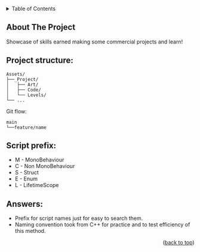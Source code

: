 ﻿<a name="readme-top"></a>

<!-- TABLE OF CONTENTS -->
<details>
  <summary>Table of Contents</summary>
  <ol>
    <li>
      <a href="#about-the-project">About The Project</a>
        <ul>
            <li><a href="#project-structure">Project strcture</a></li>
            <li><a href="#script-prefixes">Script prefix</a></li>
            <li><a href="#answers">Answers</a></li>
        </ul>
    </li>
  </ol>
</details>

<!-- ABOUT THE PROJECT -->
## About The Project

Showcase of skills earned making some commercial projects and learn!

## Project structure:

```
Assets/ 
├──_Project/
│   ├── Art/
│   ├── Code/
│   └── Levels/
└── ...
```

Git flow:

```
main 
└──feature/name
```

## Script prefix:

* M - MonoBehaviour
* C - Non MonoBehaviour
* S - Struct
* E - Enum
* L - LifetimeScope

## Answers:

* Prefix for script names just for easy to search them.
* Naming convention took from C++ for practice and to test efficiency of this method.

<p align="right">(<a href="#readme-top">back to top</a>)</p>
